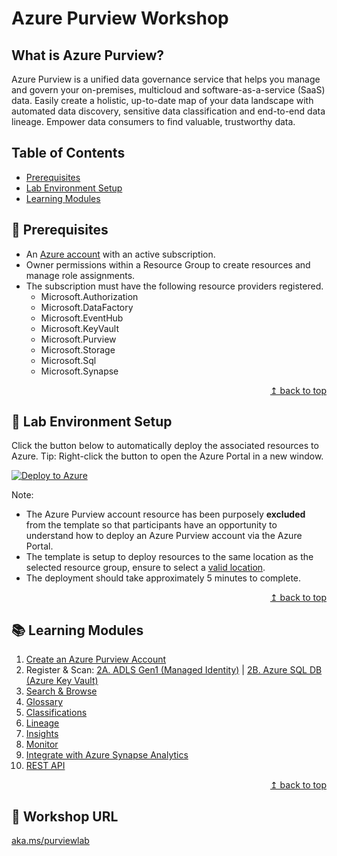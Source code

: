# Azure Purview Workshop

## What is Azure Purview?

Azure Purview is a unified data governance service that helps you manage and govern your on-premises, multicloud and software-as-a-service (SaaS) data. Easily create a holistic, up-to-date map of your data landscape with automated data discovery, sensitive data classification and end-to-end data lineage. Empower data consumers to find valuable, trustworthy data.

## Table of Contents

* [Prerequisites](##thinking-prerequisites)
* [Lab Environment Setup](#test_tube-lab-environment-setup)
* [Learning Modules](#books-learning-modules)

## :thinking: Prerequisites

* An [Azure account](https://azure.microsoft.com/en-us/free/) with an active subscription.
* Owner permissions within a Resource Group to create resources and manage role assignments.
* The subscription must have the following resource providers registered.
    * Microsoft.Authorization
    * Microsoft.DataFactory
    * Microsoft.EventHub
    * Microsoft.KeyVault
    * Microsoft.Purview
    * Microsoft.Storage
    * Microsoft.Sql
    * Microsoft.Synapse

<div align="right"><a href="#azure-purview-workshop">↥ back to top</a></div>

## :test_tube: Lab Environment Setup

Click the button below to automatically deploy the associated resources to Azure. Tip: Right-click the button to open the Azure Portal in a new window.

[![Deploy to Azure](https://aka.ms/deploytoazurebutton)](https://portal.azure.com/#create/Microsoft.Template/uri/https%3A%2F%2Fraw.githubusercontent.com%2Ftayganr%2Fpurviewlab%2Fmain%2Ftemplate%2Fazuredeploy.json)

Note:

* The Azure Purview account resource has been purposely **excluded** from the template so that participants have an opportunity to understand how to deploy an Azure Purview account via the Azure Portal.
* The template is setup to deploy resources to the same location as the selected resource group, ensure to select a [valid location](https://azure.microsoft.com/en-us/global-infrastructure/services/?products=purview&regions=all).
* The deployment should take approximately 5 minutes to complete.

<div align="right"><a href="#azure-purview-workshop">↥ back to top</a></div>

## :books: Learning Modules

1. [Create an Azure Purview Account](./modules/module01.md)
2. Register & Scan: [2A. ADLS Gen1 (Managed Identity)](./modules/module02a.md) | [2B. Azure SQL DB (Azure Key Vault)](./modules/module02b.md)
3. [Search & Browse](./modules/module03.md)
4. [Glossary](./modules/module04.md)
5. [Classifications](./modules/module05.md)
6. [Lineage](./modules/module06.md)
7. [Insights](./modules/module07.md)
8. [Monitor](./modules/module08.md)
9. [Integrate with Azure Synapse Analytics](./modules/module09.md)
10. [REST API](./modules/module10.md)

<div align="right"><a href="#azure-purview-workshop">↥ back to top</a></div>

## :link: Workshop URL
[aka.ms/purviewlab](https://aka.ms/purviewlab)
